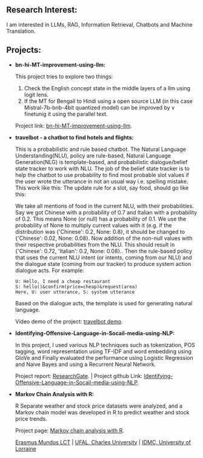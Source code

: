 ## Research Interest:
I am interested in LLMs, RAG, Information Retrieval, Chatbots and Machine Translation.

## Projects:
* **bn-hi-MT-improvement-using-llm:**
  
  This project tries to explore two things:
  1. Check the English concept state in the middle layers of a llm using logit lens.
  2. If the MT for Bengali to Hindi using a open source LLM (in this case Mistral-7b-bnb-4bit quantized model) can be improved by     v 
  finetunig   it using the parallel text.

  Project link: [bn-hi-MT-improvement-using-llm](https://github.com/arafat04/bn-hi-MT-improvement-using-llm).

* **travelbot - a chatbot to find hotels and flights:**
  
  This is a probabilistic and rule based chatbot. The Natural Language Understanding(NLU), policy are rule-based, Natural Language 
  Generation(NLG) is template-based, and probabilistic dialogue/belief state tracker to work with NLU. The job of the belief state 
  tracker is to help the chatbot to use probability to find most probable slot values if the user wrote the      utterance in not an 
  usual way i.e. spelling mistake. This work like this: The update rule for a slot, say food, should go like this:

  We take all mentions of food in the current NLU, with their probabilities. Say we got Chinese with a probability of 0.7 and Italian 
  with a probability of 0.2. This means None (or null) has a probability of 0.1. We use the probability of None to multiply current 
  values with it (e.g. if the distribution was {'Chinese': 0.2, None: 0.8}, it should be changed to {'Chinese': 0.02, None: 0.08}. Now 
  addition of the non-null values with their respective probabilities from the NLU. This should result in {'Chinese': 0.72, 'Italian': 
  0.2, None: 0.08}.. Then the rule-based policy    that uses the current NLU intent (or intents, coming from our NLU) and the dialogue 
  state (coming from our tracker) to produce system action dialogue acts. For example:

  ```
  U: Hello, I need a cheap restaurant
  S: hello()&confirm(price=cheap)&request(area)
  Here, U: user utterance, S: system utterance
  ```
 
  Based on the dialogue acts, the template is used for generating natural language.

  Video demo of the project: [travelbot demo](https://youtu.be/lYnPE4exrls).
  
* **Identifying-Offensive-Language-in-Socail-media-using-NLP:**
  
  In this project, I used various NLP techniques such as tokenization, POS tagging, word representation using TF-IDF and word embedding     using GloVe and Finally evaluated the performance using Logistic Regression and Naive Bayes and using a Recurrent Neural Network.
  
  Project report: [ResearchGate](http://dx.doi.org/10.13140/RG.2.2.25084.21121). | Project github Link:  [Identifying-Offensive-Language-in-Socail-media-using-NLP](https://github.com/arafat04/Identifying-Offensive-Language-in-Socail-media-using-NLP).

* **Markov Chain Analysis with R:**

  R Separate weather and stock price datasets were analyzed, and a Markov
  chain model was developed in R to predict weather and stock price trends.

  Project page: [Markov chain analysis with R](https://arafat04.github.io/Markov-Chain-Analysis/).

  [Erasmus Mundus LCT](https://lct-master.org/) | [UFAL, Charles University](https://ufal.mff.cuni.cz/home-page) | [IDMC, University of 
  Lorraine](https://idmc.univ-lorraine.fr/courses/master-degree-2-nlp/)

  


